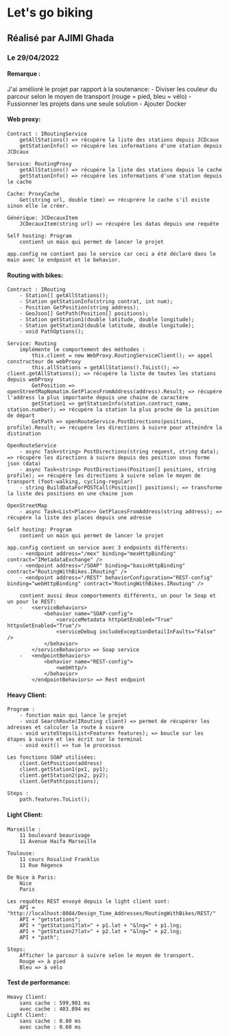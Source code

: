 # Let's go biking
## Réalisé par AJIMI Ghada
### Le 29/04/2022

#### Remarque :
J'ai amélioré le projet par rapport à la soutenance:
	- Diviser les couleur du parcour selon le moyen de transport (rouge = pied, bleu = vélo)
	- Fussionner les projets dans une seule solution
	- Ajouter Docker

#### Web proxy:
	Contract : IRoutingService
		getAllStations() => récupére la liste des stations depuis JCDcaux
		getStationInfo() => récupére les informations d'une station depuis JCDcaux
		
	Service: RoutingProxy
		getAllStations() => récupére la liste des stations depuis le cache
		getStationInfo() => récupére les informations d'une station depuis le cache
		
	Cache: ProxyCache	
		Get(string url, double time) => récuprére le cache s'il existe sinon elle le créer.

	Générique: JCDecauxItem
		JCDecauxItem(string url) => récupére les datas depuis une requête 
		
	Self hosting: Program
		contient un main qui permet de lancer le projet
		
	app.config ne contient pas le service car ceci a été déclaré dans le main avec le endpoint et le behavior.	
	
#### Routing with bikes:
	Contract : IRouting
		- Station[] getAllStations();
		- Station getStationInfo(string contrat, int num);
		- Position GetPosition(string address);
		- GeoJson[] GetPath(Position[] positions);
		- Station getStation1(double latitude, double longitude);
		- Station getStation2(double latitude, double longitude);
		- void PathOptions();

	Service: Routing
		implémente le comportement des méthodes :
			this.client = new WebProxy.RoutingServiceClient(); => appel constructeur de webProxy
			this.allStations = getAllStations().ToList(); => client.getAllStations(); => récupére la liste de toutes les stations depuis webProxy
			GetPosition => openStreetMapNomatim.GetPlacesFromAddress(address).Result; => récupére l'address la plus importante depuis une chaine de caractére
			getStation1 => getStationInfo(station.contract_name, station.number); => récupére la station la plus proche de la position de départ
			GetPath => openRouteService.PostDirections(positions, profile).Result; => récupére les directions à suivre pour atteindre la distination
	
	OpenRouteService
		- async Task<string> PostDirections(string request, string data); => récupére les directions à suivre depuis des position sous forme json (data)
		- async Task<string> PostDirections(Position[] positions, string profile); => récupére les directions à suivre selon le moyen de transport (foot-walking, cycling-regular)
		- string BuildDataForPOSTCall(Position[] positions); => transforme la liste des positions en une chaine json
	
	OpenStreetMap
		- async Task<List<Place>> GetPlacesFromAddress(string address); => récupére la liste des places depuis une adresse
	
	Self hosting: Program
		contient un main qui permet de lancer le projet
		
	app.config contient un service avec 3 endpoints différents:
		- <endpoint address="/mex" binding="mexHttpBinding" contract="IMetadataExchange" /> 
        - <endpoint address="/SOAP" binding="basicHttpBinding" contract="RoutingWithBikes.IRouting" />
        - <endpoint address="/REST" behaviorConfiguration="REST-config" binding="webHttpBinding" contract="RoutingWithBikes.IRouting" />
		
		contient aussi deux comportements différents, un pour le Soap et un pour le REST:
		- 	<serviceBehaviors>
				<behavior name="SOAP-config">
					<serviceMetadata httpGetEnabled="True" httpsGetEnabled="True"/>
					<serviceDebug includeExceptionDetailInFaults="False" />
				</behavior>
			</serviceBehaviors> => Soap service
		- 	<endpointBehaviors> 
				<behavior name="REST-config"> 
					<webHttp/> 
				</behavior>
			</endpointBehaviors> => Rest endpoint
	
#### Heavy Client:
	Program : 
		- fonction main qui lance le projet
		- void SearchRoute(IRouting client) => permet de récupérer les adresses et calculer la route à suivre
		- void writeSteps(List<Feature> features); => boucle sur les étapes à suivre et les écrit sur le terminal
		- void exit() => tue le processus
		
	Les fonctions SOAP utilisées:
		client.GetPosition(address)
		client.getStation1(px1, py1);
		client.getStation2(px2, py2);
		client.GetPath(positions);

	Steps : 
		path.features.ToList();

#### Light Client:
	Marseille :
		11 boulevard beaurivage
		11 Avenue Haifa Marseille

	Toulouse:
		11 cours Rosalind Franklin
		11 Rue Régence
		
	De Nice à Paris:
		Nice
		Paris

	Les requêtes REST envoyé depuis le light client sont:
		API = "http://localhost:8084/Design_Time_Addresses/RoutingWithBikes/REST/"
		API + "getstations";
		API + "getStation1?lat=" + p1.lat + "&lng=" + p1.lng;
		API + "getStation2?lat=" + p2.lat + "&lng=" + p2.lng;
		API + "path";
	
	Steps:
		Afficher le parcour à suivre selon le moyen de transport.
		Rouge => à pied
		Bleu => à vélo


		



#### Test de performance:
	Heavy Client:
		sans cache : 599,901 ms
		avec cache : 403.094 ms
	Light Client:
		sans cache : 0.80 ms 
		avec cache : 0.60 ms
	
	
	
